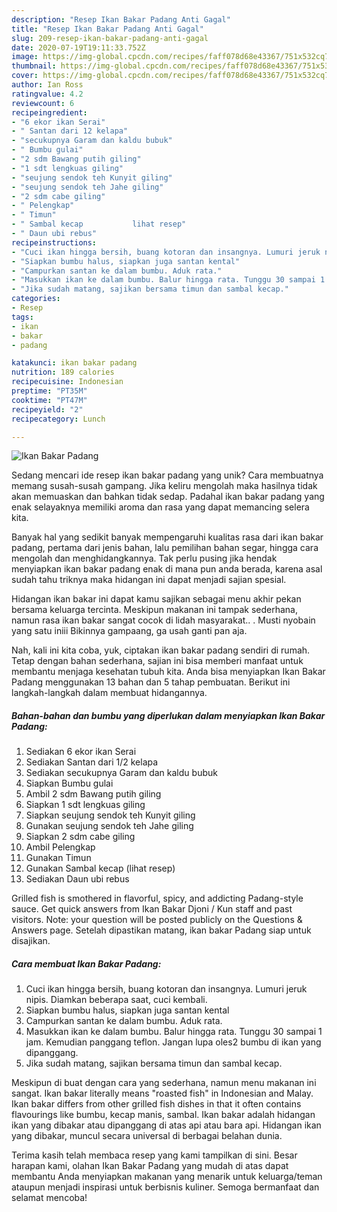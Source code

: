 ```yaml
---
description: "Resep Ikan Bakar Padang Anti Gagal"
title: "Resep Ikan Bakar Padang Anti Gagal"
slug: 209-resep-ikan-bakar-padang-anti-gagal
date: 2020-07-19T19:11:33.752Z
image: https://img-global.cpcdn.com/recipes/faff078d68e43367/751x532cq70/ikan-bakar-padang-foto-resep-utama.jpg
thumbnail: https://img-global.cpcdn.com/recipes/faff078d68e43367/751x532cq70/ikan-bakar-padang-foto-resep-utama.jpg
cover: https://img-global.cpcdn.com/recipes/faff078d68e43367/751x532cq70/ikan-bakar-padang-foto-resep-utama.jpg
author: Ian Ross
ratingvalue: 4.2
reviewcount: 6
recipeingredient:
- "6 ekor ikan Serai"
- " Santan dari 12 kelapa"
- "secukupnya Garam dan kaldu bubuk"
- " Bumbu gulai"
- "2 sdm Bawang putih giling"
- "1 sdt lengkuas giling"
- "seujung sendok teh Kunyit giling"
- "seujung sendok teh Jahe giling"
- "2 sdm cabe giling"
- " Pelengkap"
- " Timun"
- " Sambal kecap           lihat resep"
- " Daun ubi rebus"
recipeinstructions:
- "Cuci ikan hingga bersih, buang kotoran dan insangnya. Lumuri jeruk nipis. Diamkan beberapa saat, cuci kembali."
- "Siapkan bumbu halus, siapkan juga santan kental"
- "Campurkan santan ke dalam bumbu. Aduk rata."
- "Masukkan ikan ke dalam bumbu. Balur hingga rata. Tunggu 30 sampai 1 jam. Kemudian panggang teflon. Jangan lupa oles2 bumbu di ikan yang dipanggang."
- "Jika sudah matang, sajikan bersama timun dan sambal kecap."
categories:
- Resep
tags:
- ikan
- bakar
- padang

katakunci: ikan bakar padang 
nutrition: 189 calories
recipecuisine: Indonesian
preptime: "PT35M"
cooktime: "PT47M"
recipeyield: "2"
recipecategory: Lunch

---
```



![Ikan Bakar Padang](https://img-global.cpcdn.com/recipes/faff078d68e43367/751x532cq70/ikan-bakar-padang-foto-resep-utama.jpg)

Sedang mencari ide resep ikan bakar padang yang unik? Cara membuatnya memang susah-susah gampang. Jika keliru mengolah maka hasilnya tidak akan memuaskan dan bahkan tidak sedap. Padahal ikan bakar padang yang enak selayaknya memiliki aroma dan rasa yang dapat memancing selera kita.

Banyak hal yang sedikit banyak mempengaruhi kualitas rasa dari ikan bakar padang, pertama dari jenis bahan, lalu pemilihan bahan segar, hingga cara mengolah dan menghidangkannya. Tak perlu pusing jika hendak menyiapkan ikan bakar padang enak di mana pun anda berada, karena asal sudah tahu triknya maka hidangan ini dapat menjadi sajian spesial.

Hidangan ikan bakar ini dapat kamu sajikan sebagai menu akhir pekan bersama keluarga tercinta. Meskipun makanan ini tampak sederhana, namun rasa ikan bakar sangat cocok di lidah masyarakat.. . Musti nyobain yang satu iniii Bikinnya gampaang, ga usah ganti pan aja.


Nah, kali ini kita coba, yuk, ciptakan ikan bakar padang sendiri di rumah. Tetap dengan bahan sederhana, sajian ini bisa memberi manfaat untuk membantu menjaga kesehatan tubuh kita. Anda bisa menyiapkan Ikan Bakar Padang menggunakan 13 bahan dan 5 tahap pembuatan. Berikut ini langkah-langkah dalam membuat hidangannya.

<!--inarticleads1-->

##### Bahan-bahan dan bumbu yang diperlukan dalam menyiapkan Ikan Bakar Padang:

1. Sediakan 6 ekor ikan Serai
1. Sediakan  Santan dari 1/2 kelapa
1. Sediakan secukupnya Garam dan kaldu bubuk
1. Siapkan  Bumbu gulai
1. Ambil 2 sdm Bawang putih giling
1. Siapkan 1 sdt lengkuas giling
1. Siapkan seujung sendok teh Kunyit giling
1. Gunakan seujung sendok teh Jahe giling
1. Siapkan 2 sdm cabe giling
1. Ambil  Pelengkap
1. Gunakan  Timun
1. Gunakan  Sambal kecap           (lihat resep)
1. Sediakan  Daun ubi rebus


Grilled fish is smothered in flavorful, spicy, and addicting Padang-style sauce. Get quick answers from Ikan Bakar Djoni / Kun staff and past visitors. Note: your question will be posted publicly on the Questions &amp; Answers page. Setelah dipastikan matang, ikan bakar Padang siap untuk disajikan. 

<!--inarticleads2-->

##### Cara membuat Ikan Bakar Padang:

1. Cuci ikan hingga bersih, buang kotoran dan insangnya. Lumuri jeruk nipis. Diamkan beberapa saat, cuci kembali.
1. Siapkan bumbu halus, siapkan juga santan kental
1. Campurkan santan ke dalam bumbu. Aduk rata.
1. Masukkan ikan ke dalam bumbu. Balur hingga rata. Tunggu 30 sampai 1 jam. Kemudian panggang teflon. Jangan lupa oles2 bumbu di ikan yang dipanggang.
1. Jika sudah matang, sajikan bersama timun dan sambal kecap.


Meskipun di buat dengan cara yang sederhana, namun menu makanan ini sangat. Ikan bakar literally means &#34;roasted fish&#34; in Indonesian and Malay. Ikan bakar differs from other grilled fish dishes in that it often contains flavourings like bumbu, kecap manis, sambal. Ikan bakar adalah hidangan ikan yang dibakar atau dipanggang di atas api atau bara api. Hidangan ikan yang dibakar, muncul secara universal di berbagai belahan dunia. 

Terima kasih telah membaca resep yang kami tampilkan di sini. Besar harapan kami, olahan Ikan Bakar Padang yang mudah di atas dapat membantu Anda menyiapkan makanan yang menarik untuk keluarga/teman ataupun menjadi inspirasi untuk berbisnis kuliner. Semoga bermanfaat dan selamat mencoba!
